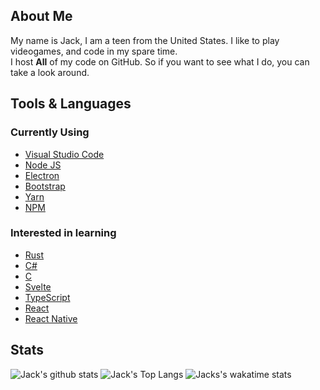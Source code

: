 ## About Me

My name is Jack, I am a teen from the United States. I like to play videogames, and code in my spare time. <br>
I host **All** of my code on GitHub. So if you want to see what I do, you can take a look around.

## Tools & Languages

### Currently Using
* [Visual Studio Code](https://code.visualstudio.com/)
* [Node JS](https://nodejs.org)
* [Electron](https://www.electronjs.org/)
* [Bootstrap](https://getbootstrap.com/)
* [Yarn](https://yarnpkg.org)
* [NPM](https://npmjs.org)

### Interested in learning
* [Rust](https://www.rust-lang.org/)
* [C#](http://csharp.net/)
* [C](https://www.iso.org/standard/74528.html)
* [Svelte](https://svelte.dev/)
* [TypeScript](https://www.typescriptlang.org/)
* [React](https://reactjs.org/)
* [React Native](https://reactnative.dev/)

## Stats
![Jack's github stats](https://github-readme-stats.vercel.app/api?username=jacany&show_icons=true&count_private=true&custom_title=Overall%20Stats&theme=dark) ![Jack's Top Langs](https://github-readme-stats.vercel.app/api/top-langs/?username=jacany&layout=compact&custom_title=My%20Top%20Languages&theme=dark) ![Jacks's wakatime stats](https://github-readme-stats.vercel.app/api/wakatime?username=jacany&theme=dark)
